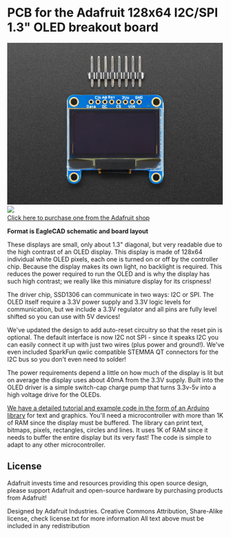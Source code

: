# PCB for the Adafruit 128x64 I2C/SPI 1.3" OLED breakout board

<a href="http://www.adafruit.com/products/938"><img src="assets/938.jpg?raw=true" width="500px"><br/>
<a href="http://www.adafruit.com/products/938"><img src="assets/image.jpg?raw=true" width="500px"><br/>
  Click here to purchase one from the Adafruit shop</a>

__Format is EagleCAD schematic and board layout__

These displays are small, only about 1.3" diagonal, but very readable due to the high contrast of an OLED display. This display is made of 128x64 individual white OLED pixels, each one is turned on or off by the controller chip. Because the display makes its own light, no backlight is required. This reduces the power required to run the OLED and is why the display has such high contrast; we really like this miniature display for its crispness!

The driver chip, SSD1306 can communicate in two ways: I2C or SPI. The OLED itself require a 3.3V power supply and 3.3V logic levels for communication, but we include a 3.3V regulator and all pins are fully level shifted so you can use with 5V devices!

We've updated the design to add auto-reset circuitry so that the reset pin is optional. The default interface is now I2C not SPI - since it speaks I2C you can easily connect it up with just two wires (plus power and ground!).  We've even included SparkFun qwiic compatible STEMMA QT connectors for the I2C bus so you don't even need to solder! 

The power requirements depend a little on how much of the display is lit but on average the display uses about 40mA from the 3.3V supply. Built into the OLED driver is a simple switch-cap charge pump that turns 3.3v-5v into a high voltage drive for the OLEDs.

[We have a detailed tutorial and example code in the form of an Arduino library](http://learn.adafruit.com/monochrome-oled-breakouts) for text and graphics. You'll need a microcontroller with more than 1K of RAM since the display must be buffered. The library can print text, bitmaps, pixels, rectangles, circles and lines. It uses 1K of RAM since it needs to buffer the entire display but its very fast! The code is simple to adapt to any other microcontroller.

## License
Adafruit invests time and resources providing this open source design,
please support Adafruit and open-source hardware by purchasing
products from Adafruit!

Designed by Adafruit Industries.
Creative Commons Attribution, Share-Alike license, check license.txt for more information
All text above must be included in any redistribution
